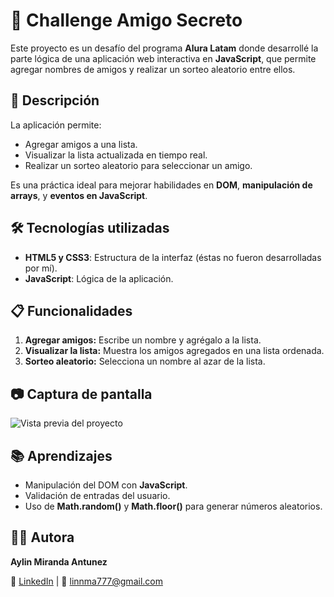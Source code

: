 # 🎯 Challenge Amigo Secreto 

Este proyecto es un desafío del programa **Alura Latam** donde desarrollé la parte lógica de una aplicación web interactiva en **JavaScript**, que permite agregar nombres de amigos y realizar un sorteo aleatorio entre ellos.

## 📌 Descripción

La aplicación permite:

- Agregar amigos a una lista.
- Visualizar la lista actualizada en tiempo real.
- Realizar un sorteo aleatorio para seleccionar un amigo.

Es una práctica ideal para mejorar habilidades en **DOM**, **manipulación de arrays**, y **eventos en JavaScript**.

## 🛠️ Tecnologías utilizadas

- **HTML5 y CSS3**: Estructura de la interfaz (éstas no fueron desarrolladas por mí).
- **JavaScript**: Lógica de la aplicación.

## 📋 Funcionalidades

1. **Agregar amigos:** Escribe un nombre y agrégalo a la lista.
2. **Visualizar la lista:** Muestra los amigos agregados en una lista ordenada.
3. **Sorteo aleatorio:** Selecciona un nombre al azar de la lista.

## 📷 Captura de pantalla

![Vista previa del proyecto](https://via.placeholder.com/800x400?text=Sorteo+de+Amigos)

## 📚 Aprendizajes

- Manipulación del DOM con **JavaScript**.
- Validación de entradas del usuario.
- Uso de **Math.random()** y **Math.floor()** para generar números aleatorios.

## 🧑‍💻 Autora

**Aylin Miranda Antunez**

🔗 [LinkedIn](https://www.linkedin.com/in/aylin-miranda-antunez/) | 📧 linnma777@gmail.com

